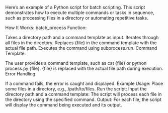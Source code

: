 Here’s an example of a Python script for batch scripting. This script demonstrates how to execute multiple commands or tasks in sequence, such as processing files in a directory or automating repetitive tasks.

How It Works:
batch_process Function:

Takes a directory path and a command template as input.
Iterates through all files in the directory.
Replaces {file} in the command template with the actual file path.
Executes the command using subprocess.run.
Command Template:

The user provides a command template, such as cat {file} or python process.py {file}.
{file} is replaced with the actual file path during execution.
Error Handling:

If a command fails, the error is caught and displayed.
Example Usage:
Place some files in a directory, e.g., /path/to/files.
Run the script:
Input the directory path and a command template:
The script will process each file in the directory using the specified command.
Output:
For each file, the script will display the command being executed and its output.